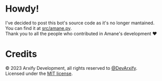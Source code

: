 # Howdy!
I've decided to post this bot's source code as it's no longer mantained.<br>
You can find it at [src/amane.py](https://github.com/ArxifyByte/amane/blob/main/src/amane.py).<br>
Thank you to all the people who contributed in Amane's development ❤️

# Credits
©️ 2023 Arxify Development, all rights reserved to [@DevArxify](https://github.com/devarxify).<br>
Licensed under the [MIT license](https://github.com/ArxifyByte/amane/blob/main/LICENSE).
